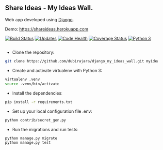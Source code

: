 ## Share Ideas - My Ideas Wall.
Web app developed using [Django](https://www.djangoproject.com).

Demo: https://shareideas.herokuapp.com

[![Build Status](https://travis-ci.org/dubirajara/django_my_ideas_wall.svg?branch=master)](https://travis-ci.org/dubirajara/django_my_ideas_wall)
[![Updates](https://pyup.io/repos/github/dubirajara/django_my_ideas_wall/shield.svg)](https://pyup.io/repos/github/dubirajara/django_my_ideas_wall/)
[![Code Health](https://landscape.io/github/dubirajara/django_my_ideas_wall/master/landscape.svg?style=flat)](https://landscape.io/github/dubirajara/django_my_ideas_wall/master)
[![Coverage Status](https://coveralls.io/repos/github/dubirajara/django_my_ideas_wall/badge.svg?branch=master)](https://coveralls.io/github/dubirajara/django_my_ideas_wall?branch=master)
[![Python 3](https://pyup.io/repos/github/dubirajara/django_my_ideas_wall/python-3-shield.svg)](https://pyup.io/repos/github/dubirajara/django_my_ideas_wall/)



##

- Clone the repository:

```sh
git clone https://github.com/dubirajara/django_my_ideas_wall.git myideasapp && cd myideasapp
```

- Create and activate virtualenv with Python 3:

```sh
virtualenv .venv
source .venv/bin/activate 
```

- Install the dependencies:
```sh
pip install -r requirements.txt
```
- Set up your local configuration file .env:
```sh
python contrib/secret_gen.py
```
- Run the migrations and run tests:
```sh
python manage.py migrate
python manage.py test
```
